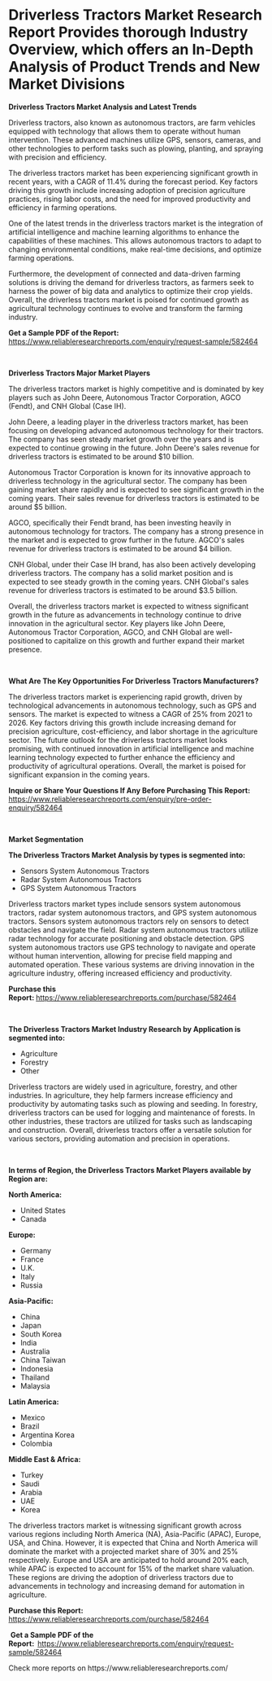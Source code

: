 <p><h1>Driverless Tractors Market Research Report Provides thorough Industry Overview, which offers an In-Depth Analysis of Product Trends and New Market Divisions</h1></p><p><strong>Driverless Tractors Market Analysis and Latest Trends</strong></p>
<p><p>Driverless tractors, also known as autonomous tractors, are farm vehicles equipped with technology that allows them to operate without human intervention. These advanced machines utilize GPS, sensors, cameras, and other technologies to perform tasks such as plowing, planting, and spraying with precision and efficiency.</p><p>The driverless tractors market has been experiencing significant growth in recent years, with a CAGR of 11.4% during the forecast period. Key factors driving this growth include increasing adoption of precision agriculture practices, rising labor costs, and the need for improved productivity and efficiency in farming operations.</p><p>One of the latest trends in the driverless tractors market is the integration of artificial intelligence and machine learning algorithms to enhance the capabilities of these machines. This allows autonomous tractors to adapt to changing environmental conditions, make real-time decisions, and optimize farming operations.</p><p>Furthermore, the development of connected and data-driven farming solutions is driving the demand for driverless tractors, as farmers seek to harness the power of big data and analytics to optimize their crop yields. Overall, the driverless tractors market is poised for continued growth as agricultural technology continues to evolve and transform the farming industry.</p></p>
<p><strong>Get a Sample PDF of the Report:&nbsp;</strong> <a href="https://www.reliableresearchreports.com/enquiry/request-sample/582464">https://www.reliableresearchreports.com/enquiry/request-sample/582464</a></p>
<p>&nbsp;</p>
<p><strong>Driverless Tractors Major Market Players</strong></p>
<p><p>The driverless tractors market is highly competitive and is dominated by key players such as John Deere, Autonomous Tractor Corporation, AGCO (Fendt), and CNH Global (Case IH).</p><p>John Deere, a leading player in the driverless tractors market, has been focusing on developing advanced autonomous technology for their tractors. The company has seen steady market growth over the years and is expected to continue growing in the future. John Deere's sales revenue for driverless tractors is estimated to be around $10 billion.</p><p>Autonomous Tractor Corporation is known for its innovative approach to driverless technology in the agricultural sector. The company has been gaining market share rapidly and is expected to see significant growth in the coming years. Their sales revenue for driverless tractors is estimated to be around $5 billion.</p><p>AGCO, specifically their Fendt brand, has been investing heavily in autonomous technology for tractors. The company has a strong presence in the market and is expected to grow further in the future. AGCO's sales revenue for driverless tractors is estimated to be around $4 billion.</p><p>CNH Global, under their Case IH brand, has also been actively developing driverless tractors. The company has a solid market position and is expected to see steady growth in the coming years. CNH Global's sales revenue for driverless tractors is estimated to be around $3.5 billion.</p><p>Overall, the driverless tractors market is expected to witness significant growth in the future as advancements in technology continue to drive innovation in the agricultural sector. Key players like John Deere, Autonomous Tractor Corporation, AGCO, and CNH Global are well-positioned to capitalize on this growth and further expand their market presence.</p></p>
<p>&nbsp;</p>
<p><strong>What Are The Key Opportunities For Driverless Tractors Manufacturers?</strong></p>
<p><p>The driverless tractors market is experiencing rapid growth, driven by technological advancements in autonomous technology, such as GPS and sensors. The market is expected to witness a CAGR of 25% from 2021 to 2026. Key factors driving this growth include increasing demand for precision agriculture, cost-efficiency, and labor shortage in the agriculture sector. The future outlook for the driverless tractors market looks promising, with continued innovation in artificial intelligence and machine learning technology expected to further enhance the efficiency and productivity of agricultural operations. Overall, the market is poised for significant expansion in the coming years.</p></p>
<p><strong>Inquire or Share Your Questions If Any Before Purchasing This Report:</strong> <a href="https://www.reliableresearchreports.com/enquiry/pre-order-enquiry/582464">https://www.reliableresearchreports.com/enquiry/pre-order-enquiry/582464</a></p>
<p>&nbsp;</p>
<p><strong>Market Segmentation</strong></p>
<p><strong>The Driverless Tractors Market Analysis by types is segmented into:</strong></p>
<p><ul><li>Sensors System Autonomous Tractors</li><li>Radar System Autonomous Tractors</li><li>GPS System Autonomous Tractors</li></ul></p>
<p><p>Driverless tractors market types include sensors system autonomous tractors, radar system autonomous tractors, and GPS system autonomous tractors. Sensors system autonomous tractors rely on sensors to detect obstacles and navigate the field. Radar system autonomous tractors utilize radar technology for accurate positioning and obstacle detection. GPS system autonomous tractors use GPS technology to navigate and operate without human intervention, allowing for precise field mapping and automated operation. These various systems are driving innovation in the agriculture industry, offering increased efficiency and productivity.</p></p>
<p><strong>Purchase this Report:&nbsp;</strong><a href="https://www.reliableresearchreports.com/purchase/582464">https://www.reliableresearchreports.com/purchase/582464</a></p>
<p>&nbsp;</p>
<p><strong>The Driverless Tractors Market Industry Research by Application is segmented into:</strong></p>
<p><ul><li>Agriculture</li><li>Forestry</li><li>Other</li></ul></p>
<p><p>Driverless tractors are widely used in agriculture, forestry, and other industries. In agriculture, they help farmers increase efficiency and productivity by automating tasks such as plowing and seeding. In forestry, driverless tractors can be used for logging and maintenance of forests. In other industries, these tractors are utilized for tasks such as landscaping and construction. Overall, driverless tractors offer a versatile solution for various sectors, providing automation and precision in operations.</p></p>
<p>&nbsp;</p>
<p><strong>In terms of Region, the Driverless Tractors Market Players available by Region are:</strong></p>
<p>
    <p> <strong> North America: </strong>
        <ul>
            <li>United States</li>
            <li>Canada</li>
        </ul>
        </p> 
    <p> <strong> Europe: </strong>
        <ul>
            <li>Germany</li>
            <li>France</li>
            <li>U.K.</li>
            <li>Italy</li>
            <li>Russia</li>
        </ul>
        </p> 
    <p> <strong> Asia-Pacific: </strong>
        <ul>
            <li>China</li>
            <li>Japan</li>
            <li>South Korea</li>
            <li>India</li>
            <li>Australia</li>
            <li>China Taiwan</li>
            <li>Indonesia</li>
            <li>Thailand</li>
            <li>Malaysia</li>
        </ul>
        </p> 
    <p> <strong> Latin America: </strong>
        <ul>
            <li>Mexico</li>
            <li>Brazil</li>
            <li>Argentina Korea</li>
            <li>Colombia</li>
        </ul>
        </p> 
    <p> <strong> Middle East & Africa: </strong>
        <ul>
            <li>Turkey</li>
            <li>Saudi</li>
            <li>Arabia</li>
            <li>UAE</li>
            <li>Korea</li>
        </ul>
    </p>
    </p>
<p><p>The driverless tractors market is witnessing significant growth across various regions including North America (NA), Asia-Pacific (APAC), Europe, USA, and China. However, it is expected that China and North America will dominate the market with a projected market share of 30% and 25% respectively. Europe and USA are anticipated to hold around 20% each, while APAC is expected to account for 15% of the market share valuation. These regions are driving the adoption of driverless tractors due to advancements in technology and increasing demand for automation in agriculture.</p></p>
<p><strong>Purchase this Report: </strong><a href="https://www.reliableresearchreports.com/purchase/582464">https://www.reliableresearchreports.com/purchase/582464</a></p>
<p>&nbsp;<strong>Get a Sample PDF of the Report:&nbsp;&nbsp;</strong><a href="https://www.reliableresearchreports.com/enquiry/request-sample/582464">https://www.reliableresearchreports.com/enquiry/request-sample/582464</a></p>
<p><strong></strong></p>
<p>Check more reports on https://www.reliableresearchreports.com/</p>
